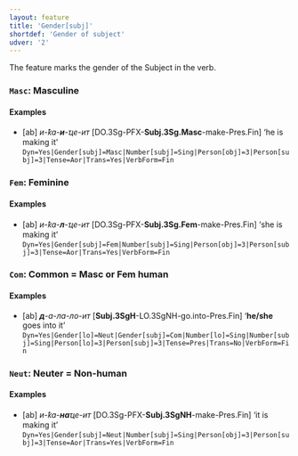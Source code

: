 ```yaml
---
layout: feature
title: 'Gender[subj]'
shortdef: 'Gender of subject'
udver: '2'
---
```


The feature marks the gender of the Subject in the verb.

### <a name="Masc">`Masc`</a>: Masculine

#### Examples

* [ab] _и-ҟа-<b>и</b>-ҵе-ит_ [DO.3Sg-PFX-<b>Subj.3Sg.Masc</b>-make-Pres.Fin] ‘he is making it’ `Dyn=Yes|Gender[subj]=Masc|Number[subj]=Sing|Person[obj]=3|Person[subj]=3|Tense=Aor|Trans=Yes|VerbForm=Fin`

### <a name="Fem">`Fem`</a>: Feminine

#### Examples

* [ab] _и-ҟа-<b>л</b>-ҵе-ит_ [DO.3Sg-PFX-<b>Subj.3Sg.Fem</b>-make-Pres.Fin] ‘she is making it’ `Dyn=Yes|Gender[subj]=Fem|Number[subj]=Sing|Person[obj]=3|Person[subj]=3|Tense=Aor|Trans=Yes|VerbForm=Fin`

### <a name="Com">`Com`</a>: Common = Masc or Fem human

#### Examples

* [ab] _<b>д</b>-а-ла-ло-ит_ [<b>Subj.3SgH</b>-LO.3SgNH-go.into-Pres.Fin] ‘<b>he/she</b> goes into it’ `Dyn=Yes|Gender[lo]=Neut|Gender[subj]=Com|Number[lo]=Sing|Number[subj]=Sing|Person[lo]=3|Person[subj]=3|Tense=Pres|Trans=No|VerbForm=Fin`

### <a name="Neut">`Neut`</a>: Neuter = Non-human

#### Examples

* [ab] _и-ҟа-<b>на</b>ҵе-ит_ [DO.3Sg-PFX-<b>Subj.3SgNH</b>-make-Pres.Fin] ‘it is making it’ `Dyn=Yes|Gender[subj]=Neut|Number[subj]=Sing|Person[obj]=3|Person[subj]=3|Tense=Aor|Trans=Yes|VerbForm=Fin`

<!-- Interlanguage links updated Po 11. listopadu 2024, 20:09:44 CET -->
